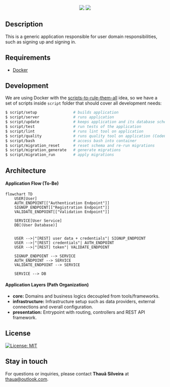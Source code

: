 <p align="center">
<a href="https://codeclimate.com/github/thaua/user-service/maintainability"><img src="https://api.codeclimate.com/v1/badges/9ddec246b88866345afd/maintainability" /></a>
<a href="https://codeclimate.com/github/thaua/user-service/test_coverage"><img src="https://api.codeclimate.com/v1/badges/9ddec246b88866345afd/test_coverage" /></a>
</p>

## Description

This is a generic application responsible for user domain responsibilities, such as signing up and signing in. 

## Requirements

- [Docker](https://www.docker.com/get-started)

## Development

We are using Docker with the [scripts-to-rule-them-all](https://github.com/github/scripts-to-rule-them-all) idea, so we
have a set of scripts inside `script` folder that should cover all development needs:

```bash
$ script/setup                # builds application
$ script/server               # runs application
$ script/update               # keeps application and its database schema up to date
$ script/test                 # run tests of the application
$ script/lint                 # runs lint tool on application
$ script/quality              # runs quality tool on application (CodeClimate)
$ script/bash                 # access bash into container
$ script/migration_reset      # reset schema and re-run migrations
$ script/migration_generate   # generate migrations
$ script/migration_run        # apply migrations
```

## Architecture

#### Application Flow (To-Be)

```mermaid
flowchart TD
    USER[User]
    AUTH_ENDPOINT[["Authentication Endpoint"]]
    SIGNUP_ENDPOINT[["Registration Endpoint"]]
    VALIDATE_ENDPOINT[["Validation Endpoint"]]

    SERVICE[User Service]
    DB[(User Database)]


    USER -->|"[REST] user data + credentials"| SIGNUP_ENDPOINT
    USER -->|"[REST] credentials"| AUTH_ENDPOINT
    USER -->|"[REST] token"| VALIDATE_ENDPOINT

    SIGNUP_ENDPOINT --> SERVICE
    AUTH_ENDPOINT --> SERVICE
    VALIDATE_ENDPOINT --> SERVICE

    SERVICE --> DB
```

#### Application Layers (Path Organization)

- **core:** Domains and business logics decoupled from tools/frameworks.
- **infrastructure:** Infrastructure setup such as data providers, external connections and overall configuration.
- **presentation:** Entrypoint with routing, controllers and REST API framework.

## License

[![License: MIT](https://img.shields.io/badge/License-MIT-yellow.svg)](LICENSE)

## Stay in touch

For questions or inquiries, please contact **Thauã Silveira** at [thaua@outlook.com](mailto:thaua@outlook.com).

